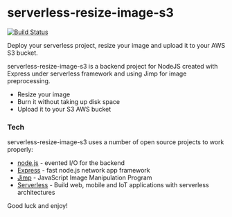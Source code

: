 # serverless-resize-image-s3
[![Build Status](https://travis-ci.org/joemccann/dillinger.svg?branch=master)](https://travis-ci.org/joemccann/dillinger)

Deploy your serverless project, resize your image and upload it to your AWS S3 bucket.

serverless-resize-image-s3 is a backend project for NodeJS created with Express under serverless framework and using Jimp for image preprocessing.

- Resize your image
- Burn it without taking up disk space
- Upload it to your S3 AWS bucket


### Tech

serverless-resize-image-s3 uses a number of open source projects to work properly:

* [node.js](https://nodejs.org/) - evented I/O for the backend
* [Express](https://expressjs.com/) - fast node.js network app framework
* [Jimp](https://github.com/oliver-moran/jimp) - JavaScript Image Manipulation Program
* [Serverless](https://www.serverless.com/) - Build web, mobile and IoT applications with serverless architectures

Good luck and enjoy!


